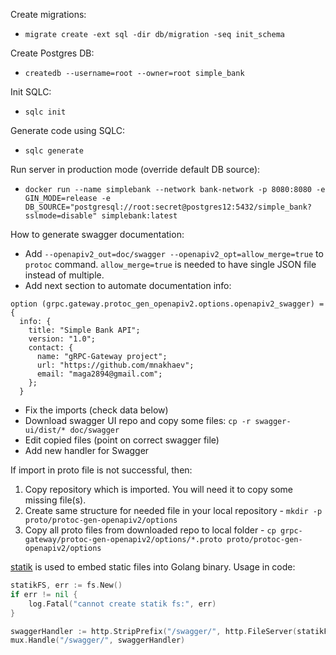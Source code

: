 Create migrations:
- `migrate create -ext sql -dir db/migration -seq init_schema`

Create Postgres DB:
- `createdb --username=root --owner=root simple_bank`

Init SQLC:
- `sqlc init`

Generate code using SQLC:
- `sqlc generate`

Run server in production mode (override default DB source):
- `docker run --name simplebank --network bank-network -p 8080:8080 -e GIN_MODE=release -e DB_SOURCE="postgresql://root:secret@postgres12:5432/simple_bank?sslmode=disable" simplebank:latest`

How to generate swagger documentation:
- Add `--openapiv2_out=doc/swagger --openapiv2_opt=allow_merge=true` to `protoc` command. 
`allow_merge=true` is needed to have single JSON file instead of multiple.
- Add next section to automate documentation info:
```swagger codegen
option (grpc.gateway.protoc_gen_openapiv2.options.openapiv2_swagger) = {
  info: {
    title: "Simple Bank API";
    version: "1.0";
    contact: {
      name: "gRPC-Gateway project";
      url: "https://github.com/mnakhaev";
      email: "maga2894@gmail.com";
    };
  }
```
- Fix the imports (check data below)
- Download swagger UI repo and copy some files: `cp -r swagger-ui/dist/* doc/swagger`
- Edit copied files (point on correct swagger file)
- Add new handler for Swagger

If import in proto file is not successful, then:
1) Copy repository which is imported. You will need it to copy some missing file(s).
2) Create same structure for needed file in your local repository - `mkdir -p proto/protoc-gen-openapiv2/options`
3) Copy all proto files from downloaded repo to local folder - `cp grpc-gateway/protoc-gen-openapiv2/options/*.proto proto/protoc-gen-openapiv2/options`

[statik](https://github.com/rakyll/statik) is used to embed static files into Golang binary.
Usage in code:
```go
statikFS, err := fs.New()
if err != nil {
    log.Fatal("cannot create statik fs:", err)
}

swaggerHandler := http.StripPrefix("/swagger/", http.FileServer(statikFS))
mux.Handle("/swagger/", swaggerHandler)
```
